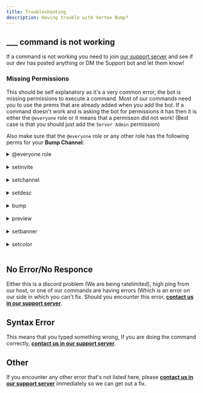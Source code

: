 ```yaml
---
title: Troubleshooting
description: Having trouble with Vertex Bump?
---
```


## ___ command is not working

If a command is not working you need to join [our support server](../static/support.html) and see if our dev has posted anything or DM the Support bot and let them know!

### Missing Permissions
This should be self explanatory as it's a very common error, the bot is missing permissions to execute a command. Most of our commands need you to use the prems that are already added when you add the bot. If a command doesn't work and is asking the bot for permissions it has then it is either the `@everyone` role or it means that a permisson did not work! (Best case is that you should just add the `Server Admin` permission)

Also make sure that the `@everyone` role or any other role has the following perms for your <strong>Bump Channel</strong>:
<details className="customdetails">
<summary>@everyone role</summary>

`Send Messages`

`View Channels/Read Messages`

`Read Message History`

`Use External Emojis`

`Embed Links`
</details>
<br/>

<details className="customdetails">
<summary>setinvite</summary>

`Create Instant Invites`

`Send Messages`

`View Channels/Read Messages`

`Read Message History`

`Use External Emojis`

`Embed Links`

</details>
<br/>

<details className="customdetails">
<summary>setchannel</summary>

`Send Messages`

`View Channels/Read Messages`

`Read Message History`

`Use External Emojis`

`Embed Links`

</details>
<br/>

<details className="customdetails">
<summary>setdesc</summary>

`Send Messages`

`View Channels/Read Messages`

`Read Message History`

`Use External Emojis`

`Embed Links`

</details>
<br/>

<details className="customdetails">
<summary>bump</summary>

`Send Messages`

`View Channels/Read Messages`

`Read Message History`

`Use External Emojis`

`Embed Links`

</details>
<br/>

<details className="customdetails">
<summary>preview</summary>

`Send Messages`

`View Channels/Read Messages`

`Read Message History`

`Use External Emojis`

`Embed Links`

</details>
<br/>

<details className="customdetails">
<summary>setbanner</summary>

**PREMIUM ONLY**

`Send Messages`

`View Channels/Read Messages`

`Read Message History`

`Use External Emojis`

`Embed Links`

</details>
<br/>

<details className="customdetails">
<summary>setcolor</summary>

**PREMIUM ONLY**

`Send Messages`

`View Channels/Read Messages`

`Read Message History`

`Use External Emojis`

`Embed Links`

</details>
<br/>

## No Error/No Responce
Either this is a discord problem (We are being ratelimited),  high ping from our host, or one of our commands are having errors (Which is an error on our side in which you can't fix. Should you encounter this error, **[contact us in our support server](../static/support.html)**.

## Syntax Error
This means that you typed something wrong, If you are doing the command correctly, **[contact us in our support server](../static/support.html)**.

## Other
If you encounter any other error that's not listed here, please **[contact us in our support server](../static/support.html)** immediately so we can get out a fix.
